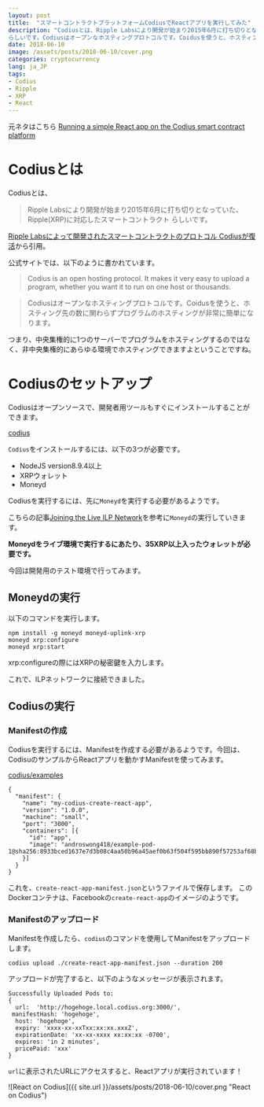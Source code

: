 ```yaml
---
layout: post
title:  "スマートコントラクトプラットフォームCodiusでReactアプリを実行してみた"
description: "Codiusとは、Ripple Labsにより開発が始まり2015年6月に打ち切りとなっていた、Ripple(XRP)に対応したスマートコントラクト
らしいです。Codiusはオープンなホスティングプロトコルです。Coidusを使うと、ホスティング先の数に関わらずプログラムのホスティングが非常に簡単になります。"
date: 2018-06-10
image: /assets/posts/2018-06-10/cover.png
categories: cryptocurrency
lang: ja_JP
tags:
- Codius
- Ripple
- XRP
- React
---
```


元ネタはこちら
[Running a simple React app on the Codius smart contract platform](https://medium.com/codius/running-a-simple-react-app-on-the-codius-smart-contract-platform-7ddefce8cb06)

# Codiusとは

Codiusとは、

> Ripple Labsにより開発が始まり2015年6月に打ち切りとなっていた、Ripple(XRP)に対応したスマートコントラクト
らしいです。

[Ripple Labsによって開発されたスマートコントラクトのプロトコル Codiusが復活](https://crypto-times.jp/xrp_smartcontract_revive/)から引用。

公式サイトでは、以下のように書かれています。

> Codius is an open hosting protocol. It makes it very easy to upload a program, whether you want it to run on one host or thousands.


> Codiusはオープンなホスティングプロトコルです。Coidusを使うと、ホスティング先の数に関わらずプログラムのホスティングが非常に簡単になります。

つまり、中央集権的に1つのサーバーでプログラムをホスティングするのではなく、非中央集権的にあらゆる環境でホスティングできますよということですね。

# Codiusのセットアップ

Codiusはオープンソースで、開発者用ツールもすぐにインストールすることができます。

[codius](https://www.npmjs.com/package/codius)

`Codius`をインストールするには、以下の3つが必要です。

- NodeJS version8.9.4以上
- XRPウォレット
- Moneyd

Codiusを実行するには、先に`Moneyd`を実行する必要があるようです。

こちらの記事[Joining the Live ILP Network](https://medium.com/interledger-blog/joining-the-live-ilp-network-eab123a73665)を参考に`Moneyd`の実行していきます。

**Moneydをライブ環境で実行するにあたり、35XRP以上入ったウォレットが必要です。**

今回は開発用のテスト環境で行ってみます。

## Moneydの実行

以下のコマンドを実行します。

```
npm install -g moneyd moneyd-uplink-xrp
moneyd xrp:configure
moneyd xrp:start
```

xrp:configureの際にはXRPの秘密鍵を入力します。

これで、ILPネットワークに接続できました。

## Codiusの実行

### Manifestの作成

Codiusを実行するには、Manifestを作成する必要があるようです。今回は、CodisuのサンプルからReactアプリを動かすManifestを使ってみます。

[codius/examples](https://github.com/codius/examples)

```
{
  "manifest": {
    "name": "my-codius-create-react-app",
    "version": "1.0.0",
    "machine": "small",
    "port": "3000",
    "containers": [{
      "id": "app",
      "image": "androswong418/example-pod-1@sha256:8933bced1637e7d3b08c4aa50b96a45aef0b63f504f595bb890f57253af68b11"
    }]
  }
}
```

これを、`create-react-app-manifest.json`というファイルで保存します。
このDockerコンテナは、Facebookの`create-react-app`のイメージのようです。


### Manifestのアップロード

Manifestを作成したら、`codius`のコマンドを使用してManifestをアップロードします。

```
codius upload ./create-react-app-manifest.json --duration 200
```

アップロードが完了すると、以下のようなメッセージが表示されます。

```
Successfully Uploaded Pods to:
{ 
  url:  'http://hogehoge.local.codius.org:3000/',
 manifestHash: 'hogehoge',
  host: 'hogehoge',
  expiry: 'xxxx-xx-xxTxx:xx:xx.xxxZ',
  expirationDate: 'xx-xx-xxxx xx:xx:xx -0700',
  expires: 'in 2 minutes',
  pricePaid: 'xxx' 
}
```

`url`に表示されたURLにアクセスすると、Reactアプリが実行されています！

![React on Codius]({{ site.url }}/assets/posts/2018-06-10/cover.png "React on Codius")